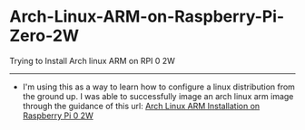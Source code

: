 # Arch-Linux-ARM-on-Raspberry-Pi-Zero-2W
Trying to Install Arch linux ARM on RPI 0 2W
- - -
- I'm using this as a way to learn how to configure a linux distribution from the ground up. I was able to successfully image an arch linux arm image through the guidance of this url: [Arch Linux ARM Installation on Raspberry Pi 0 2W](https://archlinuxarm.org/platforms/armv8/broadcom/raspberry-pi-zero-2#installation/)
